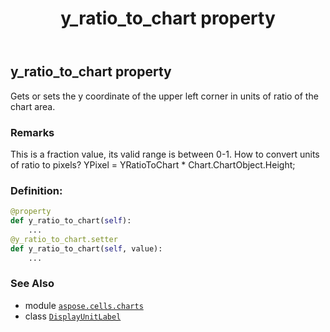 ﻿---
title: y_ratio_to_chart property
second_title: Aspose.Cells for Python via .NET API References
description: 
type: docs
weight: 500
url: /aspose.cells.charts/displayunitlabel/y_ratio_to_chart/
is_root: false
---

## y_ratio_to_chart property


Gets or sets the y coordinate of the upper left corner in units of ratio of the chart area.

### Remarks 


This is a fraction value, its valid range is between 0-1.
How to convert units of ratio to pixels? 
YPixel = YRatioToChart * Chart.ChartObject.Height;
### Definition:
```python
@property
def y_ratio_to_chart(self):
    ...
@y_ratio_to_chart.setter
def y_ratio_to_chart(self, value):
    ...
```

### See Also
* module [`aspose.cells.charts`](../../)
* class [`DisplayUnitLabel`](/cells/python-net/aspose.cells.charts/displayunitlabel)
